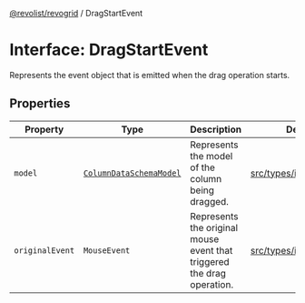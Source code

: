 [@revolist/revogrid](README.md) / DragStartEvent

# Interface: DragStartEvent

Represents the event object that is emitted when the drag operation starts.

## Properties

| Property | Type | Description | Defined in |
| ------ | ------ | ------ | ------ |
| `model` | [`ColumnDataSchemaModel`](TypeAlias.ColumnDataSchemaModel.md) | Represents the model of the column being dragged. | [src/types/interfaces.ts:665](https://github.com/revolist/revogrid/blob/d6473f6969ab6fd56cd4da079557c4c65f0572e2/src/types/interfaces.ts#L665) |
| `originalEvent` | `MouseEvent` | Represents the original mouse event that triggered the drag operation. | [src/types/interfaces.ts:660](https://github.com/revolist/revogrid/blob/d6473f6969ab6fd56cd4da079557c4c65f0572e2/src/types/interfaces.ts#L660) |
